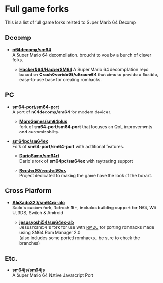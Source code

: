 # Full game forks
This is a list of full game forks related to Super Mario 64 Decomp
## Decomp
- [**n64decomp/sm64**](https://github.com/n64decomp/sm64)<br>
  A Super Mario 64 decompilation, brought to you by a bunch of clever folks.
  
  - [**HackerN64/HackerSM64**](https://github.com/HackerN64/HackerSM64)
    A Super Mario 64 decompilation repo based on **CrashOveride95/ultrasm64** that aims to provide a flexible, easy-to-use base for creating romhacks.

## PC
- [**sm64-port/sm64-port**](https://github.com/sm64-port/sm64-port)<br>
  A port of **n64decomp/sm64** for modern devices.
  
  - [**MorsGames/sm64plus**](https://github.com/MorsGames/sm64plus)<br>
    fork of **sm64-port/sm64-port** that focuses on QoL improvements and customizability. 
  
- [**sm64pc/sm64ex**](https://github.com/sm64pc/sm64ex)<br>
  Fork of **sm64-port/sm64-port** with additional features.
  
  - [**DarioSamo/sm64rt**](https://github.com/DarioSamo/sm64rt)<br>
  Dario's fork of **sm64pc/sm64ex** with raytracing support

  - [**Render96/render96ex**](https://github.com/Render96/Render96ex)<br>
  Project dedicated to making the game have the look of the boxart.

## Cross Platform
- [**AloXado320/sm64ex-alo**](https://github.com/AloXado320/sm64ex-alo)<br>
Xado's custom fork, Refresh 15+, includes building support for N64, Wii U, 3DS, Switch & Android

  - [**jesusyoshi54/sm64ex-alo**](https://github.com/jesusyoshi54/sm64ex-alo)<br>
  JesusYoshi54's fork for use with [RM2C](https://gitlab.com/scuttlebugraiser/rom-manger-2-c) for porting romhacks made using SM64 Rom Manager 2.0<br>
  (also includes some ported romhacks.. be sure to check the branches)

## Etc.
- [**sm64js/sm64js**](https://github.com/sm64js/sm64js)<br>
  A Super Mario 64 Native Javascript Port 
